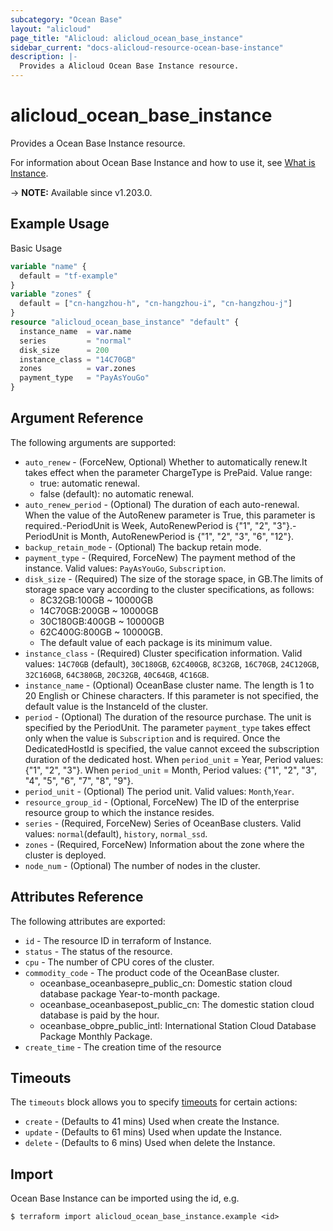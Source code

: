 ```yaml
---
subcategory: "Ocean Base"
layout: "alicloud"
page_title: "Alicloud: alicloud_ocean_base_instance"
sidebar_current: "docs-alicloud-resource-ocean-base-instance"
description: |-
  Provides a Alicloud Ocean Base Instance resource.
---
```


# alicloud_ocean_base_instance

Provides a Ocean Base Instance resource.

For information about Ocean Base Instance and how to use it, see [What is Instance](https://www.alibabacloud.com/help/en/apsaradb-for-oceanbase/latest/what-is-oceanbase-database).

-> **NOTE:** Available since v1.203.0.

## Example Usage

Basic Usage

```terraform
variable "name" {
  default = "tf-example"
}
variable "zones" {
  default = ["cn-hangzhou-h", "cn-hangzhou-i", "cn-hangzhou-j"]
}
resource "alicloud_ocean_base_instance" "default" {
  instance_name  = var.name
  series         = "normal"
  disk_size      = 200
  instance_class = "14C70GB"
  zones          = var.zones
  payment_type   = "PayAsYouGo"
}
```

## Argument Reference

The following arguments are supported:

* `auto_renew` - (ForceNew, Optional) Whether to automatically renew.It takes effect when the parameter ChargeType is PrePaid. Value range:
  - true: automatic renewal.
  - false (default): no automatic renewal.
* `auto_renew_period` - (Optional) The duration of each auto-renewal. When the value of the AutoRenew parameter is True, this parameter is required.-PeriodUnit is Week, AutoRenewPeriod is {"1", "2", "3"}.-PeriodUnit is Month, AutoRenewPeriod is {"1", "2", "3", "6", "12"}.
* `backup_retain_mode` - (Optional) The backup retain mode.
* `payment_type` - (Required, ForceNew) The payment method of the instance. Valid values: `PayAsYouGo`, `Subscription`.
* `disk_size` - (Required) The size of the storage space, in GB.The limits of storage space vary according to the cluster specifications, as follows:
  - 8C32GB:100GB ~ 10000GB
  - 14C70GB:200GB ~ 10000GB
  - 30C180GB:400GB ~ 10000GB
  - 62C400G:800GB ~ 10000GB.
  - The default value of each package is its minimum value.
* `instance_class` - (Required) Cluster specification information. Valid values: `14C70GB` (default), `30C180GB`, `62C400GB`, `8C32GB`, `16C70GB`, `24C120GB`, `32C160GB`, `64C380GB`, `20C32GB`, `40C64GB`, `4C16GB`.
* `instance_name` - (Optional) OceanBase cluster name. The length is 1 to 20 English or Chinese characters. If this parameter is not specified, the default value is the InstanceId of the cluster.
* `period` - (Optional) The duration of the resource purchase. The unit is specified by the PeriodUnit. The parameter `payment_type` takes effect only when the value is `Subscription` and is required. Once the DedicatedHostId is specified, the value cannot exceed the subscription duration of the dedicated host. When `period_unit` = Year, Period values: {"1", "2", "3"}. When `period_unit` = Month, Period values: {"1", "2", "3", "4", "5", "6", "7", "8", "9"}.
* `period_unit` - (Optional) The period unit. Valid values: `Month`,`Year`.
* `resource_group_id` - (Optional, ForceNew) The ID of the enterprise resource group to which the instance resides.
* `series` - (Required, ForceNew) Series of OceanBase clusters. Valid values: `normal`(default), `history`, `normal_ssd`.
* `zones` - (Required, ForceNew) Information about the zone where the cluster is deployed.
* `node_num` - (Optional) The number of nodes in the cluster.

## Attributes Reference

The following attributes are exported:

* `id` - The resource ID in terraform of Instance.
* `status` - The status of the resource.
* `cpu` - The number of CPU cores of the cluster.
* `commodity_code` - The product code of the OceanBase cluster.
  - oceanbase_oceanbasepre_public_cn: Domestic station cloud database package Year-to-month package.
  - oceanbase_oceanbasepost_public_cn: The domestic station cloud database is paid by the hour.
  - oceanbase_obpre_public_intl: International Station Cloud Database Package Monthly Package.
* `create_time` - The creation time of the resource

## Timeouts

The `timeouts` block allows you to specify [timeouts](https://www.terraform.io/docs/configuration-0-11/resources.html#timeouts) for certain actions:

* `create` - (Defaults to 41 mins) Used when create the Instance.
* `update` - (Defaults to 61 mins) Used when update the Instance.
* `delete` - (Defaults to 6 mins) Used when delete the Instance.

## Import

Ocean Base Instance can be imported using the id, e.g.

```shell
$ terraform import alicloud_ocean_base_instance.example <id>
```